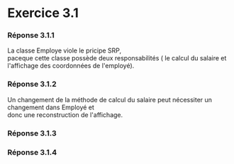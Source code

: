 # Exercice 3.1 #



### Réponse 3.1.1 ###

 La classe Employe viole le pricipe SRP,  
 paceque cette classe possède deux responsabilités ( le calcul du salaire et l'affichage des coordonnées de l'employé).


### Réponse 3.1.2 ###

Un changement de la méthode de calcul du salaire peut nécessiter un changement dans Employé et  
donc une reconstruction de l'affichage.


### Réponse 3.1.3 ###



### Réponse 3.1.4 ###

